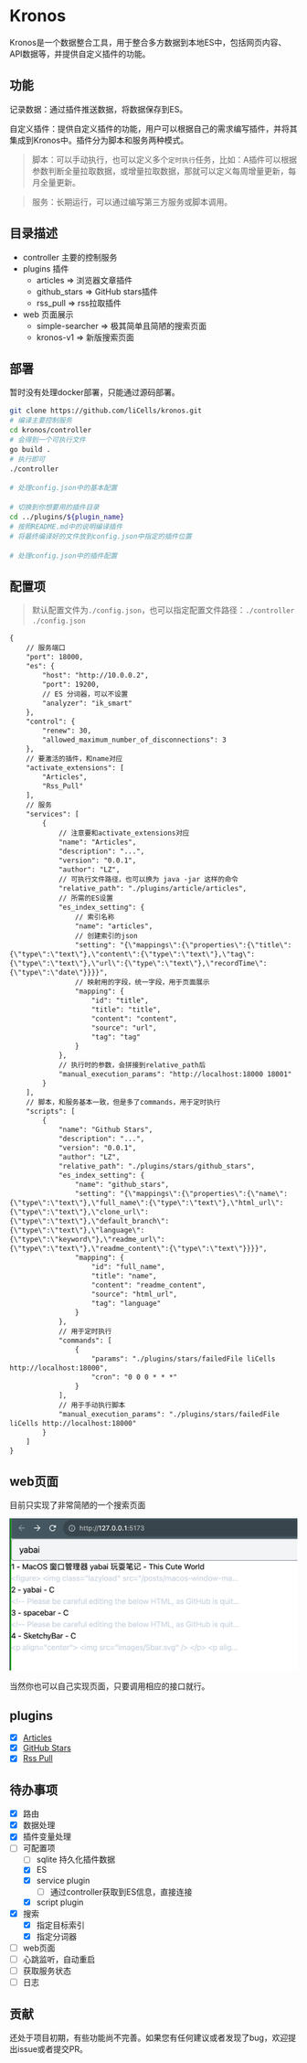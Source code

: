 # Kronos

Kronos是一个数据整合工具，用于整合多方数据到本地ES中，包括网页内容、API数据等，并提供自定义插件的功能。

## 功能

记录数据：通过插件推送数据，将数据保存到ES。

自定义插件：提供自定义插件的功能，用户可以根据自己的需求编写插件，并将其集成到Kronos中。插件分为脚本和服务两种模式。

> 脚本：可以手动执行，也可以定义多个`定时执行`任务，比如：A插件可以根据参数判断全量拉取数据，或增量拉取数据，那就可以定义每周增量更新，每月全量更新。

> 服务：长期运行，可以通过编写第三方服务或脚本调用。

## 目录描述

- controller 主要的控制服务
- plugins 插件
  - articles => 浏览器文章插件
  - github_stars => GitHub stars插件
  - rss_pull => rss拉取插件
- web 页面展示
  - simple-searcher => 极其简单且简陋的搜索页面
  - kronos-v1 => 新版搜索页面

## 部署

暂时没有处理docker部署，只能通过源码部署。

```bash
git clone https://github.com/liCells/kronos.git
# 编译主要控制服务
cd kronos/controller
# 会得到一个可执行文件
go build .
# 执行即可
./controller

# 处理config.json中的基本配置

# 切换到你想要用的插件目录
cd ../plugins/${plugin_name}
# 按照README.md中的说明编译插件
# 将最终编译好的文件放到config.json中指定的插件位置

# 处理config.json中的插件配置
```

## 配置项

> 默认配置文件为`./config.json`，也可以指定配置文件路径：`./controller ./config.json`

```json5
{
    // 服务端口
    "port": 18000,
    "es": {
        "host": "http://10.0.0.2",
        "port": 19200,
        // ES 分词器，可以不设置
        "analyzer": "ik_smart"
    },
    "control": {
        "renew": 30,
        "allowed_maximum_number_of_disconnections": 3
    },
    // 要激活的插件，和name对应
    "activate_extensions": [
        "Articles",
        "Rss_Pull"
    ],
    // 服务
    "services": [
        {
            // 注意要和activate_extensions对应
            "name": "Articles",
            "description": "...",
            "version": "0.0.1",
            "author": "LZ",
            // 可执行文件路径，也可以换为 java -jar 这样的命令
            "relative_path": "./plugins/article/articles",
            // 所需的ES设置
            "es_index_setting": {
                // 索引名称
                "name": "articles",
                // 创建索引的json
                "setting": "{\"mappings\":{\"properties\":{\"title\":{\"type\":\"text\"},\"content\":{\"type\":\"text\"},\"tag\":{\"type\":\"text\"},\"url\":{\"type\":\"text\"},\"recordTime\":{\"type\":\"date\"}}}}",
                // 映射用的字段，统一字段，用于页面展示
                "mapping": {
                    "id": "title",
                    "title": "title",
                    "content": "content",
                    "source": "url",
                    "tag": "tag"
                }
            },
            // 执行时的参数，会拼接到relative_path后
            "manual_execution_params": "http://localhost:18000 18001"
        }
    ],
    // 脚本，和服务基本一致，但是多了commands，用于定时执行
    "scripts": [
        {
            "name": "Github Stars",
            "description": "...",
            "version": "0.0.1",
            "author": "LZ",
            "relative_path": "./plugins/stars/github_stars",
            "es_index_setting": {
                "name": "github_stars",
                "setting": "{\"mappings\":{\"properties\":{\"name\":{\"type\":\"text\"},\"full_name\":{\"type\":\"text\"},\"html_url\":{\"type\":\"text\"},\"clone_url\":{\"type\":\"text\"},\"default_branch\":{\"type\":\"text\"},\"language\":{\"type\":\"keyword\"},\"readme_url\":{\"type\":\"text\"},\"readme_content\":{\"type\":\"text\"}}}}",
                "mapping": {
                    "id": "full_name",
                    "title": "name",
                    "content": "readme_content",
                    "source": "html_url",
                    "tag": "language"
                }
            },
            // 用于定时执行
            "commands": [
                {
                    "params": "./plugins/stars/failedFile liCells http://localhost:18000",
                    "cron": "0 0 0 * * *"
                }
            ],
            // 用于手动执行脚本
            "manual_execution_params": "./plugins/stars/failedFile liCells http://localhost:18000"
        }
    ]
}
```

## web页面

目前只实现了非常简陋的一个搜索页面

![searcher](https://github.com/liCells/kronos/blob/main/web/simple-searcher/imgs/simple-searcher.png?raw=true)

当然你也可以自己实现页面，只要调用相应的接口就行。

## plugins

- [x] [Articles](https://github.com/liCells/kronos/tree/main/plugins/articles)
- [x] [GitHub Stars](https://github.com/liCells/kronos/tree/main/plugins/github_stars)
- [x] [Rss Pull](https://github.com/liCells/kronos/tree/main/plugins/rss)

## 待办事项

- [x] 路由
- [x] 数据处理
- [x] 插件变量处理
- [ ] 可配置项
  - [ ] sqlite 持久化插件数据
  - [x] ES
  - [x] service plugin
    - [ ] 通过controller获取到ES信息，直接连接
  - [x] script plugin
- [x] 搜索
  - [x] 指定目标索引
  - [x] 指定分词器
- [ ] web页面
- [ ] 心跳监听，自动重启
- [ ] 获取服务状态
- [ ] 日志

## 贡献

还处于项目初期，有些功能尚不完善。如果您有任何建议或者发现了bug，欢迎提出issue或者提交PR。
